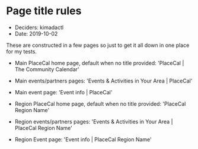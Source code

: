 # Page title rules

* Deciders: kimadactl
* Date: 2019-10-02

These are constructed in a few pages so just to get it all down in one place for my tests.

* Main PlaceCal home page, default when no title provided: 'PlaceCal | The Community Calendar'
* Main events/partners pages: 'Events & Activities in Your Area | PlaceCal'
* Main event page: 'Event info | PlaceCal'

* Region PlaceCal home page, default when no title provided: 'PlaceCal Region Name'
* Region events/partners pages: 'Events & Activities in Your Area | PlaceCal Region Name'
* Region Event page: 'Event info | PlaceCal Region Name'
